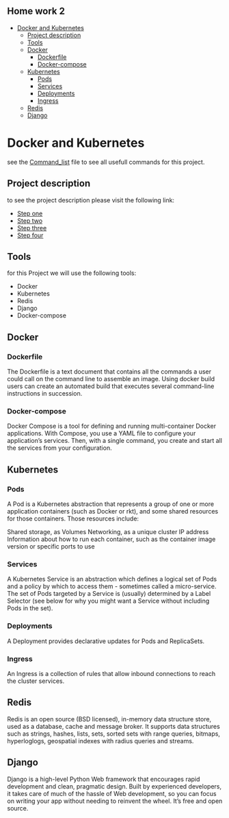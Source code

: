 ## Home work 2

- [Docker and Kubernetes](#docker-and-kubernetes)
  - [Project description](#project-description)
  - [Tools](#tools)
  - [Docker](#docker)
    - [Dockerfile](#dockerfile)
    - [Docker-compose](#docker-compose)
  - [Kubernetes](#kubernetes)
    - [Pods](#pods)
    - [Services](#services)
    - [Deployments](#deployments)
    - [Ingress](#ingress)
  - [Redis](#redis)
  - [Django](#django)

# Docker and Kubernetes

see the [Command_list](./Command_list.md) file to see all usefull commands for this project.

## Project description
to see the project description please visit the following link:

- [Step one](./step_one/)
- [Step two](./step_two/)
- [Step three](./step_three/)
- [Step four](./step_four/)



## Tools

for this Project we will use the following tools:
- Docker
- Kubernetes
- Redis
- Django
- Docker-compose


## Docker

### Dockerfile

The Dockerfile is a text document that contains all the commands a user could call on the command line to assemble an image. Using docker build users can create an automated build that executes several command-line instructions in succession.

### Docker-compose

Docker Compose is a tool for defining and running multi-container Docker applications. With Compose, you use a YAML file to configure your application’s services. Then, with a single command, you create and start all the services from your configuration.

## Kubernetes

### Pods

A Pod is a Kubernetes abstraction that represents a group of one or more application containers (such as Docker or rkt), and some shared resources for those containers. Those resources include:

Shared storage, as Volumes
Networking, as a unique cluster IP address
Information about how to run each container, such as the container image version or specific ports to use

### Services

A Kubernetes Service is an abstraction which defines a logical set of Pods and a policy by which to access them - sometimes called a micro-service. The set of Pods targeted by a Service is (usually) determined by a Label Selector (see below for why you might want a Service without including Pods in the set).

### Deployments

A Deployment provides declarative updates for Pods and ReplicaSets.

### Ingress

An Ingress is a collection of rules that allow inbound connections to reach the cluster services.

## Redis

Redis is an open source (BSD licensed), in-memory data structure store, used as a database, cache and message broker. It supports data structures such as strings, hashes, lists, sets, sorted sets with range queries, bitmaps, hyperloglogs, geospatial indexes with radius queries and streams.

## Django

Django is a high-level Python Web framework that encourages rapid development and clean, pragmatic design. Built by experienced developers, it takes care of much of the hassle of Web development, so you can focus on writing your app without needing to reinvent the wheel. It’s free and open source.
